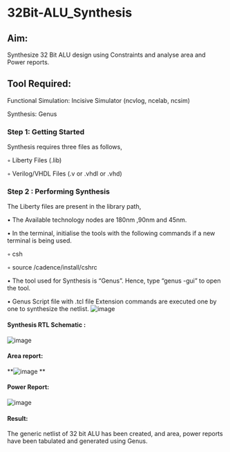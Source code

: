 # 32Bit-ALU_Synthesis

## Aim:

Synthesize 32 Bit ALU design using Constraints and analyse area and Power reports.

## Tool Required:

Functional Simulation: Incisive Simulator (ncvlog, ncelab, ncsim)

Synthesis: Genus

### Step 1: Getting Started

Synthesis requires three files as follows,

◦ Liberty Files (.lib)

◦ Verilog/VHDL Files (.v or .vhdl or .vhd)

### Step 2 : Performing Synthesis

The Liberty files are present in the library path,

• The Available technology nodes are 180nm ,90nm and 45nm.

• In the terminal, initialise the tools with the following commands if a new terminal is being
used.

◦ csh

◦ source /cadence/install/cshrc

• The tool used for Synthesis is “Genus”. Hence, type “genus -gui” to open the tool.

• Genus Script file with .tcl file Extension commands are executed one by one to synthesize the netlist.
![image](https://github.com/user-attachments/assets/4b96c7db-9663-4143-9891-b6fb10cdf005)

#### Synthesis RTL Schematic :
![image](https://github.com/user-attachments/assets/22e852e7-07e8-4fcc-a6da-2c11a4c8c4a2)

#### Area report:
**![image](https://github.com/user-attachments/assets/2e674d3b-0fa8-4d10-b752-7c40a1af502a)
**
#### Power Report:
![image](https://github.com/user-attachments/assets/e7dd5c16-8b84-4f13-af40-6f9ac74aaa66)

#### Result: 

The generic netlist of 32 bit ALU  has been created, and area, power reports have been tabulated and generated using Genus.
